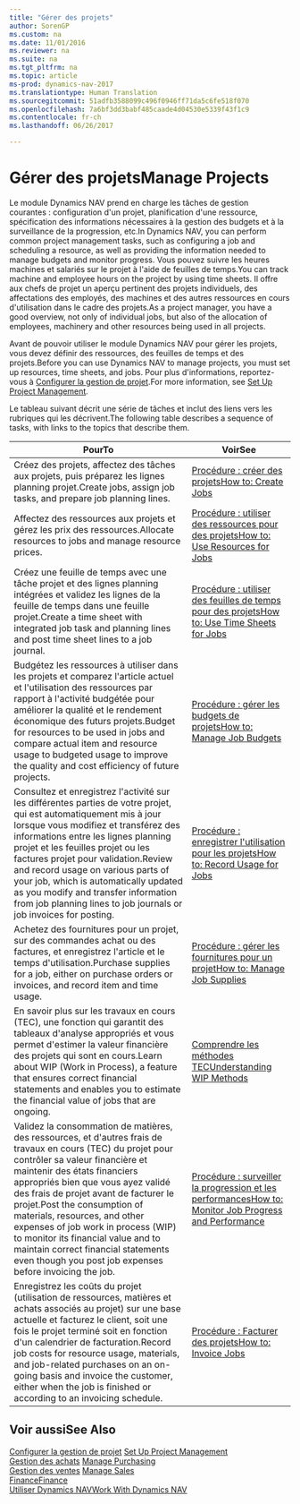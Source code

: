 ```yaml
---
title: "Gérer des projets"
author: SorenGP
ms.custom: na
ms.date: 11/01/2016
ms.reviewer: na
ms.suite: na
ms.tgt_pltfrm: na
ms.topic: article
ms-prod: dynamics-nav-2017
ms.translationtype: Human Translation
ms.sourcegitcommit: 51adfb3588099c496f0946ff71da5c6fe518f070
ms.openlocfilehash: 7a6bf3dd3babf485caade4d04530e5339f43f1c9
ms.contentlocale: fr-ch
ms.lasthandoff: 06/26/2017

---
```


# <a name="manage-projects"></a><span data-ttu-id="54a1f-102">Gérer des projets</span><span class="sxs-lookup"><span data-stu-id="54a1f-102">Manage Projects</span></span>
<span data-ttu-id="54a1f-103">Le module Dynamics NAV prend en charge les tâches de gestion courantes : configuration d'un projet, planification d'une ressource, spécification des informations nécessaires à la gestion des budgets et à la surveillance de la progression, etc.</span><span class="sxs-lookup"><span data-stu-id="54a1f-103">In Dynamics NAV, you can perform common project management tasks, such as configuring a job and scheduling a resource, as well as providing the information needed to manage budgets and monitor progress.</span></span> <span data-ttu-id="54a1f-104">Vous pouvez suivre les heures machines et salariés sur le projet à l'aide de feuilles de temps.</span><span class="sxs-lookup"><span data-stu-id="54a1f-104">You can track machine and employee hours on the project by using time sheets.</span></span> <span data-ttu-id="54a1f-105">Il offre aux chefs de projet un aperçu pertinent des projets individuels, des affectations des employés, des machines et des autres ressources en cours d'utilisation dans le cadre des projets.</span><span class="sxs-lookup"><span data-stu-id="54a1f-105">As a project manager, you have a good overview, not only of individual jobs, but also of the allocation of employees, machinery and other resources being used in all projects.</span></span>

<span data-ttu-id="54a1f-106">Avant de pouvoir utiliser le module Dynamics NAV pour gérer les projets, vous devez définir des ressources, des feuilles de temps et des projets.</span><span class="sxs-lookup"><span data-stu-id="54a1f-106">Before you can use Dynamics NAV to manage projects, you must set up resources, time sheets, and jobs.</span></span> <span data-ttu-id="54a1f-107">Pour plus d'informations, reportez-vous à [Configurer la gestion de projet](projects-setup-projects.md).</span><span class="sxs-lookup"><span data-stu-id="54a1f-107">For more information, see [Set Up Project Management](projects-setup-projects.md).</span></span>  

<span data-ttu-id="54a1f-108">Le tableau suivant décrit une série de tâches et inclut des liens vers les rubriques qui les décrivent.</span><span class="sxs-lookup"><span data-stu-id="54a1f-108">The following table describes a sequence of tasks, with links to the topics that describe them.</span></span>

|<span data-ttu-id="54a1f-109">Pour</span><span class="sxs-lookup"><span data-stu-id="54a1f-109">To</span></span> |<span data-ttu-id="54a1f-110">Voir</span><span class="sxs-lookup"><span data-stu-id="54a1f-110">See</span></span> |
|---|----|
|<span data-ttu-id="54a1f-111">Créez des projets, affectez des tâches aux projets, puis préparez les lignes planning projet.</span><span class="sxs-lookup"><span data-stu-id="54a1f-111">Create jobs, assign job tasks, and prepare job planning lines.</span></span>|[<span data-ttu-id="54a1f-112">Procédure : créer des projets</span><span class="sxs-lookup"><span data-stu-id="54a1f-112">How to: Create Jobs</span></span>](projects-how-create-jobs.md)|
|<span data-ttu-id="54a1f-113">Affectez des ressources aux projets et gérez les prix des ressources.</span><span class="sxs-lookup"><span data-stu-id="54a1f-113">Allocate resources to jobs and manage resource prices.</span></span>|[<span data-ttu-id="54a1f-114">Procédure : utiliser des ressources pour des projets</span><span class="sxs-lookup"><span data-stu-id="54a1f-114">How to: Use Resources for Jobs</span></span>](projects-how-use-resources.md)|
|<span data-ttu-id="54a1f-115">Créez une feuille de temps avec une tâche projet et des lignes planning intégrées et validez les lignes de la feuille de temps dans une feuille projet.</span><span class="sxs-lookup"><span data-stu-id="54a1f-115">Create a time sheet with integrated job task and planning lines and post time sheet lines to a job journal.</span></span>|[<span data-ttu-id="54a1f-116">Procédure : utiliser des feuilles de temps pour des projets</span><span class="sxs-lookup"><span data-stu-id="54a1f-116">How to: Use Time Sheets for Jobs</span></span>](projects-how-use-time-sheets.md)|
|<span data-ttu-id="54a1f-117">Budgétez les ressources à utiliser dans les projets et comparez l'article actuel et l'utilisation des ressources par rapport à l'activité budgétée pour améliorer la qualité et le rendement économique des futurs projets.</span><span class="sxs-lookup"><span data-stu-id="54a1f-117">Budget for resources to be used in jobs and compare actual item and resource usage to budgeted usage to improve the quality and cost efficiency of future projects.</span></span>|[<span data-ttu-id="54a1f-118">Procédure : gérer les budgets de projets</span><span class="sxs-lookup"><span data-stu-id="54a1f-118">How to: Manage Job Budgets</span></span>](projects-how-manage-budgets.md)|
|<span data-ttu-id="54a1f-119">Consultez et enregistrez l'activité sur les différentes parties de votre projet, qui est automatiquement mis à jour lorsque vous modifiez et transférez des informations entre les lignes planning projet et les feuilles projet ou les factures projet pour validation.</span><span class="sxs-lookup"><span data-stu-id="54a1f-119">Review and record usage on various parts of your job, which is automatically updated as you modify and transfer information from job planning lines to job journals or job invoices for posting.</span></span>|[<span data-ttu-id="54a1f-120">Procédure : enregistrer l'utilisation pour les projets</span><span class="sxs-lookup"><span data-stu-id="54a1f-120">How to: Record Usage for Jobs</span></span>](projects-how-record-job-usage.md)|
|<span data-ttu-id="54a1f-121">Achetez des fournitures pour un projet, sur des commandes achat ou des factures, et enregistrez l'article et le temps d'utilisation.</span><span class="sxs-lookup"><span data-stu-id="54a1f-121">Purchase supplies for a job, either on purchase orders or invoices, and record item and time usage.</span></span>|[<span data-ttu-id="54a1f-122">Procédure : gérer les fournitures pour un projet</span><span class="sxs-lookup"><span data-stu-id="54a1f-122">How to: Manage Job Supplies</span></span>](projects-how-manage-project-supplies.md)|
|<span data-ttu-id="54a1f-123">En savoir plus sur les travaux en cours (TEC), une fonction qui garantit des tableaux d'analyse appropriés et vous permet d'estimer la valeur financière des projets qui sont en cours.</span><span class="sxs-lookup"><span data-stu-id="54a1f-123">Learn about WIP (Work in Process), a feature that ensures correct financial statements and enables you to estimate the financial value of jobs that are ongoing.</span></span>|[<span data-ttu-id="54a1f-124">Comprendre les méthodes TEC</span><span class="sxs-lookup"><span data-stu-id="54a1f-124">Understanding WIP Methods</span></span>](projects-understanding-wip.md)|
|<span data-ttu-id="54a1f-125">Validez la consommation de matières, des ressources, et d'autres frais de travaux en cours (TEC) du projet pour contrôler sa valeur financière et maintenir des états financiers appropriés bien que vous ayez validé des frais de projet avant de facturer le projet.</span><span class="sxs-lookup"><span data-stu-id="54a1f-125">Post the consumption of materials, resources, and other expenses of job work in process (WIP) to monitor its financial value and to maintain correct financial statements even though you post job expenses before invoicing the job.</span></span>|[<span data-ttu-id="54a1f-126">Procédure : surveiller la progression et les performances</span><span class="sxs-lookup"><span data-stu-id="54a1f-126">How to: Monitor Job Progress and Performance</span></span>](projects-how-monitor-progress-performance.md)|
|<span data-ttu-id="54a1f-127">Enregistrez les coûts du projet (utilisation de ressources, matières et achats associés au projet) sur une base actuelle et facturez le client, soit une fois le projet terminé soit en fonction d'un calendrier de facturation.</span><span class="sxs-lookup"><span data-stu-id="54a1f-127">Record job costs for resource usage, materials, and job-related purchases on an on-going basis and invoice the customer, either when the job is finished or according to an invoicing schedule.</span></span>|[<span data-ttu-id="54a1f-128">Procédure : Facturer des projets</span><span class="sxs-lookup"><span data-stu-id="54a1f-128">How to: Invoice Jobs</span></span>](projects-how-invoice-jobs.md)|

## <a name="see-also"></a><span data-ttu-id="54a1f-129">Voir aussi</span><span class="sxs-lookup"><span data-stu-id="54a1f-129">See Also</span></span>
<span data-ttu-id="54a1f-130">[Configurer la gestion de projet](projects-setup-projects.md)  </span><span class="sxs-lookup"><span data-stu-id="54a1f-130">[Set Up Project Management](projects-setup-projects.md)  </span></span>  
<span data-ttu-id="54a1f-131">[Gestion des achats](purchasing-manage-purchasing.md)       </span><span class="sxs-lookup"><span data-stu-id="54a1f-131">[Manage Purchasing](purchasing-manage-purchasing.md)       </span></span>  
<span data-ttu-id="54a1f-132">[Gestion des ventes](sales-manage-sales.md)  </span><span class="sxs-lookup"><span data-stu-id="54a1f-132">[Manage Sales](sales-manage-sales.md)  </span></span>  
[<span data-ttu-id="54a1f-133">Finance</span><span class="sxs-lookup"><span data-stu-id="54a1f-133">Finance</span></span>](finance-setup.md)  
[<span data-ttu-id="54a1f-134">Utiliser Dynamics NAV</span><span class="sxs-lookup"><span data-stu-id="54a1f-134">Work With Dynamics NAV</span></span>](ui-work-product.md)  


